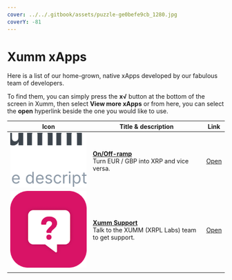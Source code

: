 ```yaml
---
cover: ../../.gitbook/assets/puzzle-ge0befe9cb_1280.jpg
coverY: -81
---
```


# Xumm xApps

Here is a list of our home-grown, native xApps developed by our fabulous team of developers.

To find them, you can simply press the **x√** button at the bottom of the screen in Xumm, then select **View more xApps** or from here, you can select the **open** hyperlink beside the one you would like to use.

| Icon                                                                    | Title & description                                                                                                                                                                              | Link                                                |
| ----------------------------------------------------------------------- | ------------------------------------------------------------------------------------------------------------------------------------------------------------------------------------------------ | --------------------------------------------------- |
| <img src="../../.gitbook/assets/image.png" alt="" data-size="original"> | <p><strong></strong><a href="../../xumm-pro-beta/features-of-pro/on-off-ramp/"><strong>On/Off-ramp</strong></a><strong></strong><br><strong></strong>Turn EUR / GBP into XRP and vice versa.</p> | [Open](https://xumm.app/detect/xapp:xumm.onofframp) |
| ![](<../../.gitbook/assets/image (2).png>)                              | <p><strong></strong><a href="xumm-support.md"><strong>Xumm Support</strong></a><strong></strong><br><strong></strong>Talk to the XUMM (XRPL Labs) team to get support.</p>                       | [Open](https://xumm.app/detect/xapp:xumm.support)   |
|                                                                         |                                                                                                                                                                                                  |                                                     |

